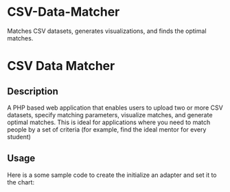CSV-Data-Matcher
================

Matches CSV datasets, generates visualizations, and finds the optimal matches. 


# CSV Data Matcher

## Description
A PHP based web application that enables users to upload two or more CSV datasets, specify matching parameters, visualize matches, and generate optimal matches. This is ideal for applications where you need to match people by a set of criteria (for example, find the ideal mentor for every student)

## Usage

Here is a some sample code to create the initialize an adapter and set it to the chart: